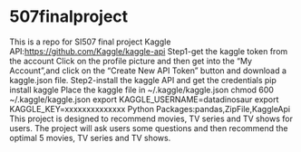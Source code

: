 # 507finalproject
This is a repo for SI507 final project
Kaggle API:https://github.com/Kaggle/kaggle-api
Step1-get the kaggle token from the account
Click on the profile picture and then get into the “My Account”,and click on the “Create New API Token” button and download a kaggle.json file.
Step2-install the kaggle API and get the credentials
pip install kaggle
Place the kaggle file in ~/.kaggle/kaggle.json
chmod 600 ~/.kaggle/kaggle.json
export KAGGLE_USERNAME=datadinosaur
export KAGGLE_KEY=xxxxxxxxxxxxxx
Python Packages:pandas,ZipFile,KaggleApi
This project is designed to recommend movies, TV series and TV shows for users. The project will ask users some questions and then recommend the optimal 5 movies, TV series and TV shows.
